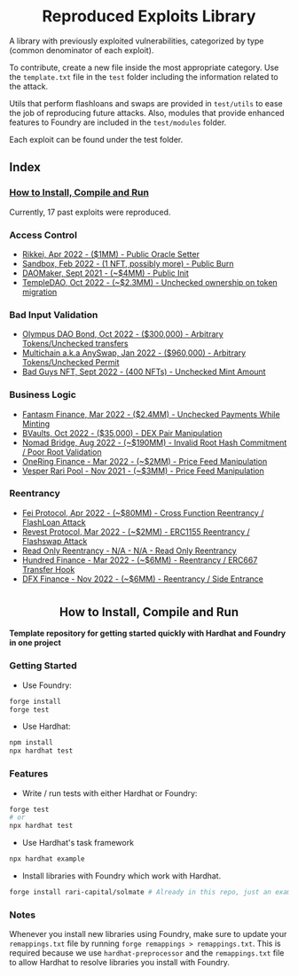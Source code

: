 # <h1 align="center"> Reproduced Exploits Library </h1>
A library with previously exploited vulnerabilities, categorized by type (common denominator of each exploit). 

To contribute, create a new file inside the most appropriate category. Use the `template.txt` file in the `test` folder including the information related to the attack.

Utils that perform flashloans and swaps are provided in `test/utils` to ease the job of reproducing future attacks.
Also, modules that provide enhanced features to Foundry are included in the `test/modules` folder. 
 
Each exploit can be found under the test folder.

## Index
### [How to Install, Compile and Run](https://github.com/coinspect/prev-exploit-library#-hardhat-x-foundry-template-)

Currently, 17 past exploits were reproduced. 

### Access Control
- [Rikkei, Apr 2022 - ($1MM) - Public Oracle Setter](/test/Access_Control/Rikkei.attack.sol)
- [Sandbox, Feb 2022 - (1 NFT, possibly more) - Public Burn](/test/Access_Control/Sandbox.attack.sol)
- [DAOMaker, Sept 2021 - (~$4MM) - Public Init](/test/Access_Control/DAOMaker.attack.sol)
- [TempleDAO, Oct 2022 - (~$2.3MM) - Unchecked ownership on token migration](/test/Access_Control/TempleDao.attack.sol)

### Bad Input Validation
- [Olympus DAO Bond, Oct 2022 - ($300,000) - Arbitrary Tokens/Unchecked transfers](/test/Bad_Data_Validation/Bond_OlympusDAO.attack.sol)
- [Multichain a.k.a AnySwap, Jan 2022 - ($960,000) - Arbitrary Tokens/Unchecked Permit](/test/Bad_Data_Validation/Multichain_Permit.attack.sol)
- [Bad Guys NFT, Sept 2022 - (400 NFTs) - Unchecked Mint Amount](/test/Bad_Data_Validation/Bad_Guys_NFT.attack.sol)

### Business Logic
- [Fantasm Finance, Mar 2022 - ($2.4MM) - Unchecked Payments While Minting](/test/Business_Logic/Fantasm_Finance.attack.sol)
- [BVaults, Oct 2022 - ($35,000) - DEX Pair Manipulation](/test/Business_Logic/Bvaults.attack.sol)
- [Nomad Bridge, Aug 2022 - (~$190MM) - Invalid Root Hash Commitment / Poor Root Validation](/test/Business_Logic/NomadBridge.attack.sol)
- [OneRing Finance - Mar 2022 - (~$2MM) - Price Feed Manipulation](/test/Business_Logic/OneRingFinance.attack.sol)
- [Vesper Rari Pool - Nov 2021 - (~$3MM) - Price Feed Manipulation](/test/Business_Logic/VesperRariFuse.attack.sol)

### Reentrancy
- [Fei Protocol, Apr 2022 - (~$80MM) - Cross Function Reentrancy / FlashLoan Attack](/test/Reentrancy/FeiProtocol.attack.sol)
- [Revest Protocol, Mar 2022 - (~$2MM) - ERC1155 Reentrancy / Flashswap Attack](/test/Reentrancy/RevestFinance.attack.sol)
- [Read Only Reentrancy - N/A - N/A - Read Only Reentrancy](/test/Reentrancy/ReadOnlyReentrancy.attack.sol)
- [Hundred Finance - Mar 2022 - (~$6MM) - Reentrancy / ERC667 Transfer Hook](/test/Reentrancy/HundredFinance.attack.sol)
- [DFX Finance - Nov 2022 - (~$6MM) - Reentrancy / Side Entrance](/test/Reentrancy/DFXFinance.attack.sol)

# <h2 align="center"> How to Install, Compile and Run </h2>

**Template repository for getting started quickly with Hardhat and Foundry in one project**

### Getting Started

 * Use Foundry: 
```bash
forge install
forge test
```

 * Use Hardhat:
```bash
npm install
npx hardhat test
```

### Features

 * Write / run tests with either Hardhat or Foundry:
```bash
forge test
# or
npx hardhat test
```

 * Use Hardhat's task framework
```bash
npx hardhat example
```

 * Install libraries with Foundry which work with Hardhat.
```bash
forge install rari-capital/solmate # Already in this repo, just an example
```

### Notes

Whenever you install new libraries using Foundry, make sure to update your `remappings.txt` file by running `forge remappings > remappings.txt`. This is required because we use `hardhat-preprocessor` and the `remappings.txt` file to allow Hardhat to resolve libraries you install with Foundry.
